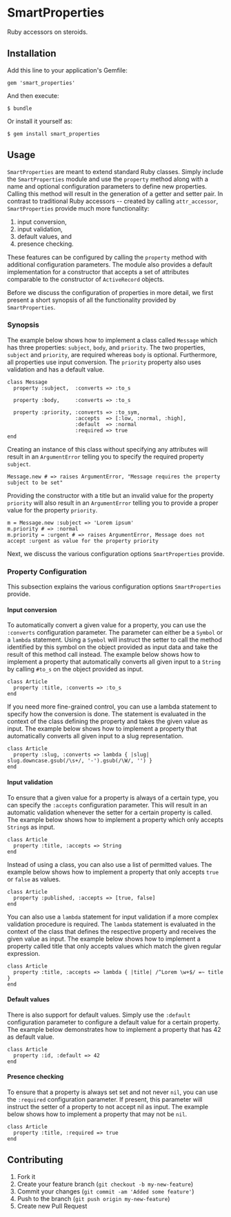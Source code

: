 # SmartProperties

Ruby accessors on steroids.

## Installation

Add this line to your application's Gemfile:

    gem 'smart_properties'

And then execute:

    $ bundle

Or install it yourself as:

    $ gem install smart_properties

## Usage

`SmartProperties` are meant to extend standard Ruby classes. Simply include
the `SmartProperties` module and use the `property` method along with a name
and optional configuration parameters to define new properties. Calling this
method will result in the generation of a getter and setter pair. In contrast
to traditional Ruby accessors -- created by calling `attr_accessor`,
`SmartProperties` provide much more functionality:

1. input conversion,
2. input validation,
3. default values, and
4. presence checking.

These features can be configured by calling the `property` method with
additional configuration parameters. The module also provides a default
implementation for a constructor that accepts a set of attributes comparable
to the constructor of `ActiveRecord` objects.

Before we discuss the configuration of properties in more detail, we first
present a short synopsis of all the functionality provided by
`SmartProperties`.

### Synopsis

The example below shows how to implement a class called `Message` which has
three properties: `subject`, `body`, and `priority`. The two properties,
`subject` and `priority`, are required whereas `body` is optional.
Furthermore, all properties use input conversion. The `priority` property also
uses validation and has a default value.

    class Message
      property :subject,  :converts => :to_s
      
      property :body,     :converts => :to_s
      
      property :priority, :converts => :to_sym, 
                          :accepts  => [:low, :normal, :high],
                          :default  => :normal
                          :required => true
    end
    
Creating an instance of this class without specifying any attributes will
result in an `ArgumentError` telling you to specify the required property
`subject`.

    Message.new # => raises ArgumentError, "Message requires the property subject to be set"

Providing the constructor with a title but an invalid value for the property
`priority` will also result in an `ArgumentError` telling you to provide a
proper value for the property `priority`.

    m = Message.new :subject => 'Lorem ipsum'
    m.priority # => :normal
    m.priority = :urgent # => raises ArgumentError, Message does not accept :urgent as value for the property priority

Next, we discuss the various configuration options `SmartProperties` provide.

### Property Configuration

This subsection explains the various configuration options `SmartProperties`
provide.

#### Input conversion

To automatically convert a given value for a property, you can use the
`:converts` configuration parameter. The parameter can either be a `Symbol` or
a `lambda` statement. Using a `Symbol` will instruct the setter to call the
method identified by this symbol on the object provided as input data and take
the result of this method call instead. The example below shows how to
implement a property that automatically converts all given input to a
`String` by calling `#to_s` on the object provided as input.

    class Article
      property :title, :converts => :to_s
    end

If you need more fine-grained control, you can use a lambda statement to
specify how the conversion is done. The statement is evaluated in the
context of the class defining the property and takes the given value as
input. The example below shows how to implement a property that automatically
converts all given input to a slug representation.

    class Article
      property :slug, :converts => lambda { |slug| slug.downcase.gsub(/\s+/, '-').gsub(/\W/, '') }
    end

#### Input validation

To ensure that a given value for a property is always of a certain type, you
can specify the `:accepts` configuration parameter. This will result in an
automatic validation whenever the setter for a certain property is called. The
example below shows how to implement a property which only accepts `String`s
as input.

    class Article
      property :title, :accepts => String
    end

Instead of using a class, you can also use a list of permitted values. The
example below shows how to implement a property that only accepts `true` or
`false` as values.

    class Article
      property :published, :accepts => [true, false]
    end

You can also use a `lambda` statement for input validation if a more complex
validation procedure is required. The `lambda` statement is evaluated in the
context of the class that defines the respective property and receives the
given value as input. The example below shows how to implement a property
called title that only accepts values which match the given regular
expression.

    class Article
      property :title, :accepts => lambda { |title| /^Lorem \w+$/ =~ title }
    end

#### Default values

There is also support for default values. Simply use the `:default`
configuration parameter to configure a default value for a certain property.
The example below demonstrates how to implement a property that has 42 as
default value.

    class Article
      property :id, :default => 42
    end

#### Presence checking

To ensure that a property is always set set and not never `nil`, you can use
the `:required` configuration parameter. If present, this parameter will
instruct the setter of a property to not accept nil as input. The example
below shows how to implement a property that may not be `nil`.

    class Article
      property :title, :required => true
    end

## Contributing

1. Fork it
2. Create your feature branch (`git checkout -b my-new-feature`)
3. Commit your changes (`git commit -am 'Added some feature'`)
4. Push to the branch (`git push origin my-new-feature`)
5. Create new Pull Request
